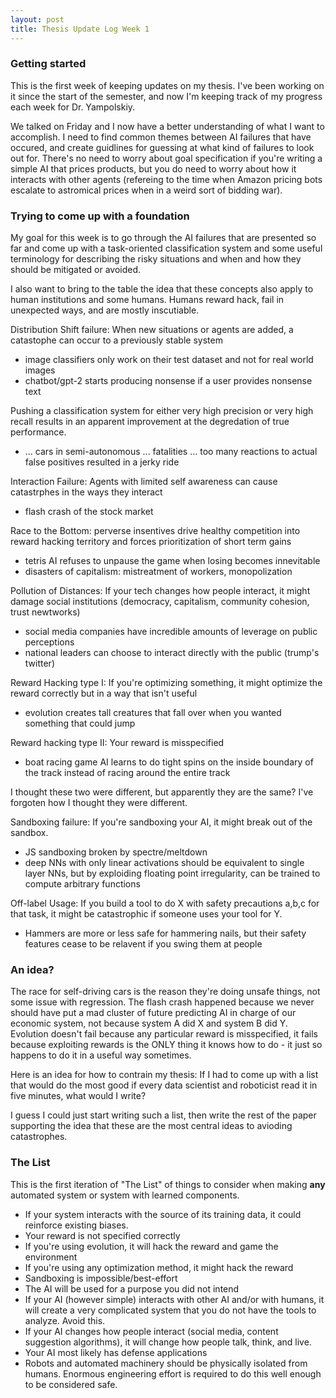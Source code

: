 ```yaml
---
layout: post
title: Thesis Update Log Week 1
---
```


### Getting started 

This is the first week of keeping updates on my thesis. I've been working on it since the start of
the semester, and now I'm keeping track of my progress each week for Dr. Yampolskiy.

We talked on Friday and I now have a better understanding of what I want to accomplish. I need to
find common themes between AI failures that have occured, and create guidlines for guessing at what
kind of failures to look out for. There's no need to worry about goal specification if you're
writing a simple AI that prices products, but you do need to worry about how it interacts with other
agents (refereing to the time when Amazon pricing bots escalate to astromical prices when in a weird
sort of bidding war).


### Trying to come up with a foundation

My goal for this week is to go through the AI failures that are presented so far and come up with a
task-oriented classification system and some useful terminology for describing the risky situations
and when and how they should be mitigated or avoided.

I also want to bring to the table the idea that these concepts also apply to human institutions and
some humans. Humans reward hack, fail in unexpected ways, and are mostly inscutiable.

Distribution Shift failure: When new situations or agents are added, a catastophe can occur to a
previously stable system
- image classifiers only work on their test dataset and not for real world images
- chatbot/gpt-2 starts producing nonsense if a user provides nonsense text

Pushing a classification system for either very high precision or very high recall results in an
apparent improvement at the degredation of true performance.
- ... cars in semi-autonomous ... fatalities ... too many reactions to actual false positives resulted in a jerky ride 


Interaction Failure: Agents with limited self awareness can cause catastrphes in the ways they interact
- flash crash of the stock market

Race to the Bottom: perverse insentives drive healthy competition into reward hacking territory and
forces prioritization of short term gains
- tetris AI refuses to unpause the game when losing becomes innevitable
- disasters of capitalism: mistreatment of workers, monopolization

Pollution of Distances: If your tech changes how people interact, it might damage social
institutions (democracy, capitalism, community cohesion, trust newtworks)
- social media companies have incredible amounts of leverage on public perceptions
- national leaders can choose to interact directly with the public (trump's twitter)

Reward Hacking type I: If you're optimizing something, it might optimize the reward correctly but in
a way that isn't useful
- evolution creates tall creatures that fall over when you wanted something that could jump

Reward hacking type II: Your reward is misspecified
- boat racing game AI learns to do tight spins on the inside boundary of the track instead of racing
  around the entire track

I thought these two were different, but apparently they are the same? I've forgoten how I thought
they were different.

Sandboxing failure: If you're sandboxing your AI, it might break out of the sandbox.
- JS sandboxing broken by spectre/meltdown
- deep NNs with only linear activations should be equivalent to single layer NNs, but by exploiding
  floating point irregularity, can be trained to compute arbitrary functions

Off-label Usage: If you build a tool to do X with safety precautions a,b,c for that task, it might
be catastrophic if someone uses your tool for Y.
- Hammers are more or less safe for hammering nails, but their safety features cease to be relavent
  if you swing them at people

### An idea?

The race for self-driving cars is
the reason they're doing unsafe things, not some issue with regression. The flash crash happened
because we never should have put a mad cluster of future predicting AI in charge of our economic
system, not because system A did X and system B did Y. Evolution doesn't fail because any particular
reward is misspecified, it fails because exploiting rewards is the ONLY thing it knows how to do -
it just so happens to do it in a useful way sometimes. 

Here is an idea for how to contrain my thesis: If I had to come up with a list that would do the
most good if every data scientist and roboticist read it in five minutes, what would I write? 

I guess I could just start writing such a list, then write the rest of the paper supporting the idea
that these are the most central ideas to avioding catastrophes.

### The List

This is the first iteration of "The List" of things to consider when making __any__ automated system
or system with learned components.

- If your system interacts with the source of its training data, it could reinforce existing
  biases.
- Your reward is not specified correctly
- If you're using evolution, it will hack the reward and game the environment
- If you're using any optimization method, it might hack the reward
- Sandboxing is impossible/best-effort
- The AI will be used for a purpose you did not intend 
- If your AI (however simple) interacts with other AI and/or with humans, it will create a very
  complicated system that you do not have the tools to analyze. Avoid this.
- If your AI changes how people interact (social media, content suggestion algorithms), it will
  change how people talk, think, and live.
- Your AI most likely has defense applications
- Robots and automated machinery should be physically isolated from humans. Enormous engineering
  effort is required to do this well enough to be considered safe. 


